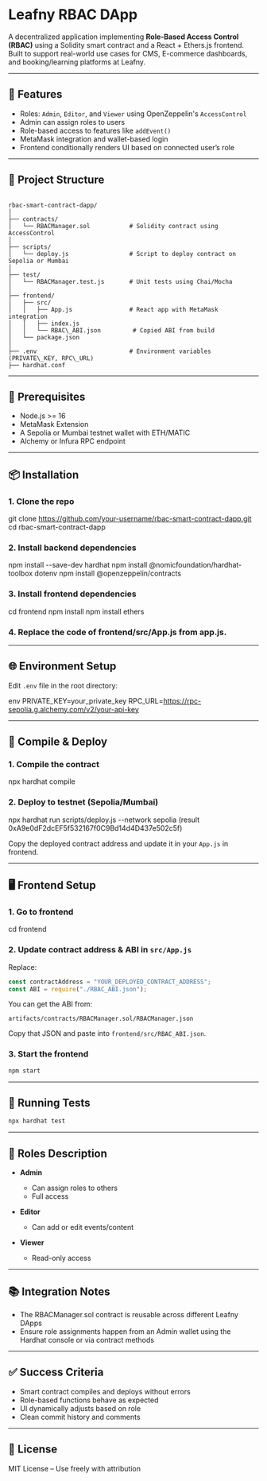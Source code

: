 # Leafny RBAC DApp

A decentralized application implementing **Role-Based Access Control (RBAC)** using a Solidity smart contract and a React + Ethers.js frontend. Built to support real-world use cases for CMS, E-commerce dashboards, and booking/learning platforms at Leafny.

---

## 🚀 Features

- Roles: `Admin`, `Editor`, and `Viewer` using OpenZeppelin's `AccessControl`
- Admin can assign roles to users
- Role-based access to features like `addEvent()`
- MetaMask integration and wallet-based login
- Frontend conditionally renders UI based on connected user’s role

---

## 📁 Project Structure

```

rbac-smart-contract-dapp/
│
├── contracts/
│   └── RBACManager.sol           # Solidity contract using AccessControl
│
├── scripts/
│   └── deploy.js                 # Script to deploy contract on Sepolia or Mumbai
│
├── test/
│   └── RBACManager.test.js       # Unit tests using Chai/Mocha
│
├── frontend/
│   ├── src/
│   │   ├── App.js                # React app with MetaMask integration
│   │   ├── index.js
│   │   └── RBAC\_ABI.json         # Copied ABI from build
│   └── package.json
│
├── .env                          # Environment variables (PRIVATE\_KEY, RPC\_URL)
├── hardhat.conf
````

---

## 🔧 Prerequisites

- Node.js >= 16
- MetaMask Extension
- A Sepolia or Mumbai testnet wallet with ETH/MATIC
- Alchemy or Infura RPC endpoint

---

## 📦 Installation

### 1. Clone the repo

git clone https://github.com/your-username/rbac-smart-contract-dapp.git
cd rbac-smart-contract-dapp

### 2. Install backend dependencies

npm install --save-dev hardhat
npm install @nomicfoundation/hardhat-toolbox dotenv
npm install @openzeppelin/contracts

### 3. Install frontend dependencies

cd frontend
npm install
npm install ethers

### 4. Replace the code of frontend/src/App.js from app.js. 

---

## 🌐 Environment Setup

Edit `.env` file in the root directory:

env
PRIVATE_KEY=your_private_key
RPC_URL=https://rpc-sepolia.g.alchemy.com/v2/your-api-key


---

## 🧾 Compile & Deploy

### 1. Compile the contract

npx hardhat compile

### 2. Deploy to testnet (Sepolia/Mumbai)

npx hardhat run scripts/deploy.js --network sepolia (result 0xA9e0dF2dcEF5f532167f0C9Bd14d4D437e502c5f)

Copy the deployed contract address and update it in your `App.js` in frontend.

---

## 🖥️ Frontend Setup

### 1. Go to frontend

cd frontend

### 2. Update contract address & ABI in `src/App.js`

Replace:

```js
const contractAddress = "YOUR_DEPLOYED_CONTRACT_ADDRESS";
const ABI = require("./RBAC_ABI.json");
```

You can get the ABI from:

```
artifacts/contracts/RBACManager.sol/RBACManager.json
```

Copy that JSON and paste into `frontend/src/RBAC_ABI.json`.

### 3. Start the frontend

```bash
npm start
```

---

## 🧪 Running Tests

```bash
npx hardhat test
```

---

## 👤 Roles Description

* **Admin**

  * Can assign roles to others
  * Full access
* **Editor**

  * Can add or edit events/content
* **Viewer**

  * Read-only access

---

## 📚 Integration Notes

* The RBACManager.sol contract is reusable across different Leafny DApps
* Ensure role assignments happen from an Admin wallet using the Hardhat console or via contract methods

---

## ✅ Success Criteria

* Smart contract compiles and deploys without errors
* Role-based functions behave as expected
* UI dynamically adjusts based on role
* Clean commit history and comments

---

## 📜 License

MIT License – Use freely with attribution

```
